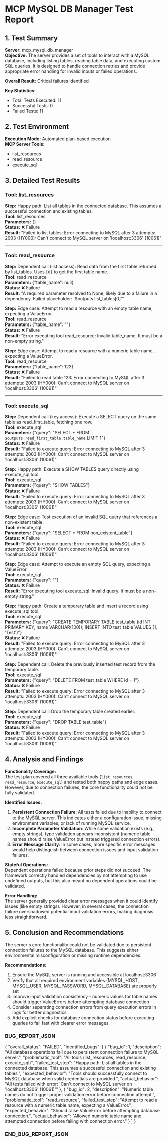 # MCP MySQL DB Manager Test Report

## 1. Test Summary

**Server:** mcp_mysql_db_manager  
**Objective:** The server provides a set of tools to interact with a MySQL database, including listing tables, reading table data, and executing custom SQL queries. It is designed to handle connection retries and provide appropriate error handling for invalid inputs or failed operations.

**Overall Result:** Critical failures identified

**Key Statistics:**
- Total Tests Executed: 11
- Successful Tests: 0
- Failed Tests: 11

## 2. Test Environment

**Execution Mode:** Automated plan-based execution  
**MCP Server Tools:**
- list_resources
- read_resource
- execute_sql

## 3. Detailed Test Results

### Tool: list_resources

**Step:** Happy path: List all tables in the connected database. This assumes a successful connection and existing tables.  
**Tool:** list_resources  
**Parameters:** {}  
**Status:** ❌ Failure  
**Result:** "Failed to list tables: Error connecting to MySQL after 3 attempts: 2003 (HY000): Can't connect to MySQL server on 'localhost:3306' (10061)"

---

### Tool: read_resource

**Step:** Dependent call (list access): Read data from the first table returned by list_tables. Uses `[0]` to get the first table name.  
**Tool:** read_resource  
**Parameters:** {"table_name": null}  
**Status:** ❌ Failure  
**Result:** "A required parameter resolved to None, likely due to a failure in a dependency. Failed placeholder: '$outputs.list_tables[0]'"

**Step:** Edge case: Attempt to read a resource with an empty table name, expecting a ValueError.  
**Tool:** read_resource  
**Parameters:** {"table_name": ""}  
**Status:** ❌ Failure  
**Result:** "Error executing tool read_resource: Invalid table_name. It must be a non-empty string."

**Step:** Edge case: Attempt to read a resource with a numeric table name, expecting a ValueError.  
**Tool:** read_resource  
**Parameters:** {"table_name": 123}  
**Status:** ❌ Failure  
**Result:** "Failed to read table 123: Error connecting to MySQL after 3 attempts: 2003 (HY000): Can't connect to MySQL server on 'localhost:3306' (10061)"

---

### Tool: execute_sql

**Step:** Dependent call (key access): Execute a SELECT query on the same table as read_first_table, fetching one row.  
**Tool:** execute_sql  
**Parameters:** {"query": "SELECT * FROM `$outputs.read_first_table.table_name` LIMIT 1"}  
**Status:** ❌ Failure  
**Result:** "Failed to execute query: Error connecting to MySQL after 3 attempts: 2003 (HY000): Can't connect to MySQL server on 'localhost:3306' (10061)"

**Step:** Happy path: Execute a SHOW TABLES query directly using execute_sql tool.  
**Tool:** execute_sql  
**Parameters:** {"query": "SHOW TABLES"}  
**Status:** ❌ Failure  
**Result:** "Failed to execute query: Error connecting to MySQL after 3 attempts: 2003 (HY000): Can't connect to MySQL server on 'localhost:3306' (10061)"

**Step:** Edge case: Test execution of an invalid SQL query that references a non-existent table.  
**Tool:** execute_sql  
**Parameters:** {"query": "SELECT * FROM non_existent_table"}  
**Status:** ❌ Failure  
**Result:** "Failed to execute query: Error connecting to MySQL after 3 attempts: 2003 (HY000): Can't connect to MySQL server on 'localhost:3306' (10061)"

**Step:** Edge case: Attempt to execute an empty SQL query, expecting a ValueError.  
**Tool:** execute_sql  
**Parameters:** {"query": ""}  
**Status:** ❌ Failure  
**Result:** "Error executing tool execute_sql: Invalid query. It must be a non-empty string."

**Step:** Happy path: Create a temporary table and insert a record using execute_sql tool.  
**Tool:** execute_sql  
**Parameters:** {"query": "CREATE TEMPORARY TABLE test_table (id INT PRIMARY KEY, name VARCHAR(100)); INSERT INTO test_table VALUES (1, 'Test')"}  
**Status:** ❌ Failure  
**Result:** "Failed to execute query: Error connecting to MySQL after 3 attempts: 2003 (HY000): Can't connect to MySQL server on 'localhost:3306' (10061)"

**Step:** Dependent call: Delete the previously inserted test record from the temporary table.  
**Tool:** execute_sql  
**Parameters:** {"query": "DELETE FROM test_table WHERE id = 1"}  
**Status:** ❌ Failure  
**Result:** "Failed to execute query: Error connecting to MySQL after 3 attempts: 2003 (HY000): Can't connect to MySQL server on 'localhost:3306' (10061)"

**Step:** Dependent call: Drop the temporary table created earlier.  
**Tool:** execute_sql  
**Parameters:** {"query": "DROP TABLE test_table"}  
**Status:** ❌ Failure  
**Result:** "Failed to execute query: Error connecting to MySQL after 3 attempts: 2003 (HY000): Can't connect to MySQL server on 'localhost:3306' (10061)"

## 4. Analysis and Findings

**Functionality Coverage:**  
The test plan covered all three available tools (`list_resources`, `read_resource`, `execute_sql`) and tested both happy paths and edge cases. However, due to connection failures, the core functionality could not be fully validated.

**Identified Issues:**
1. **Persistent Connection Failure**: All tests failed due to inability to connect to the MySQL server. This indicates either a configuration issue, missing environment variables, or lack of running MySQL service.
2. **Incomplete Parameter Validation**: While some validation exists (e.g., empty strings), type validation appears inconsistent (numeric table names should raise ValueError but instead triggered connection errors).
3. **Error Message Clarity**: In some cases, more specific error messages would help distinguish between connection issues and input validation failures.

**Stateful Operations:**  
Dependent operations failed because prior steps did not succeed. The framework correctly handled dependencies by not attempting to use undefined outputs, but this also meant no dependent operations could be validated.

**Error Handling:**  
The server generally provided clear error messages when it could identify issues (like empty strings). However, in several cases, the connection failure overshadowed potential input validation errors, making diagnosis less straightforward.

## 5. Conclusion and Recommendations

The server's core functionality could not be validated due to persistent connection failures to the MySQL database. This suggests either environmental misconfiguration or missing runtime dependencies.

**Recommendations:**
1. Ensure the MySQL server is running and accessible at localhost:3306
2. Verify that all required environment variables (MYSQL_HOST, MYSQL_USER, MYSQL_PASSWORD, MYSQL_DATABASE) are properly set
3. Improve input validation consistency - numeric values for table names should trigger ValueErrors before attempting database connection
4. Consider separating connection errors from query execution errors in logs for better diagnostics
5. Add explicit checks for database connection status before executing queries to fail fast with clearer error messages

### BUG_REPORT_JSON
{
  "overall_status": "FAILED",
  "identified_bugs": [
    {
      "bug_id": 1,
      "description": "All database operations fail due to persistent connection failure to MySQL server.",
      "problematic_tool": "All tools (list_resources, read_resource, execute_sql)",
      "failed_test_step": "Happy path: List all tables in the connected database. This assumes a successful connection and existing tables.",
      "expected_behavior": "Tools should successfully connect to MySQL database when valid credentials are provided.",
      "actual_behavior": "All tests failed with error: 'Can't connect to MySQL server on 'localhost:3306' (10061)'"
    },
    {
      "bug_id": 2,
      "description": "Numeric table names do not trigger proper validation error before connection attempt.",
      "problematic_tool": "read_resource",
      "failed_test_step": "Attempt to read a resource with a numeric table name, expecting a ValueError.",
      "expected_behavior": "Should raise ValueError before attempting database connection.",
      "actual_behavior": "Allowed numeric table name and attempted connection before failing with connection error."
    }
  ]
}
### END_BUG_REPORT_JSON